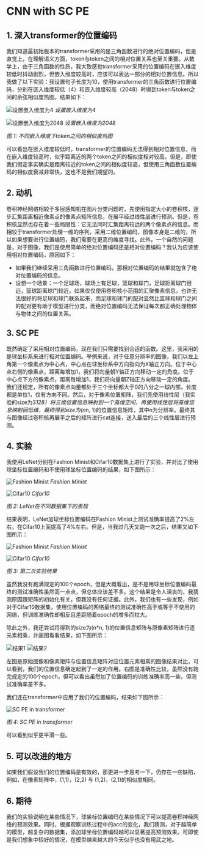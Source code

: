 # CNN with SC PE

## 1. 深入transformer的位置编码

我们知道最初始版本的transformer采用的是三角函数进行的绝对位置编码，但是直觉上，在理解语义方面，token与token之间的相对位置关系也至关重要。从数学上，由于三角函数的性质，我大致感觉transformer采用的位置编码在嵌入维度较低时抖动剧烈，但嵌入维度较高时，应该可以表达一部分的相对位置信息。所以我做了以下实验：我设置句子长度为10，使用transformer的三角函数进行位置编码，分别在嵌入维度较低（4）和嵌入维度较高（2048）时得到token与token之间的余弦相似度热图。结果如下：

![设置嵌入维度为4](Images/transformer1.png)
*设置嵌入维度为4*

![设置嵌入维度为2048](Images/transformer2.png)
*设置嵌入维度为2048*

*图 1: 不同嵌入维度下token之间的相似度热图*

可以看出在嵌入维度较低时，transformer的位置编码无法得到相对位置信息，而在嵌入维度较高时，似乎距离近的两个token之间的相似度相对较高。但是，即使我们假定事实确实是距离较近的token之间的相似度较高，但使用三角函数位置编码的相似度衰减非常快，这也不是我们期望的。

## 2. 动机

卷积神经网络相较于多层感知机在图片分类问题时，先使用指定大小的卷积核，逐步汇集距离相近像素点的像素点矩阵信息，在展平经过线性层进行预测。但是，卷积核显然也存在着一些局限性：它无法同时汇集距离较远的两个像素点的信息。而相较于transformer处理一维的序列，采用二维位置编码，图像本身是二维的，所以如果想要进行位置编码，我们需要在更高的维度寻找。此外，一个自然的问题是，对于图像，我们是使用简单的绝对位置编码还是相对位置编码？我认为应该使用相对位置编码，原因如下：

- 如果我们继续采用三角函数进行位置编码，那相对位置编码的结果就包含了绝对位置编码的信息。
- 设想一个场景：一个足球场，球场上有足球，篮球和球门，足球距离球门很远，篮球距离球门较近。如果仅仅使用卷积核小范围的汇聚像素信息，也许无法很好的将足球和球门联系起来，而足球和球门的配对显然比篮球和球门之间的配对更有助于模型进行分类，而绝对位置编码无法保证每次都正确处理物体与物体之间的位置关系。

## 3. SC PE

既然确定了采用相对位置编码，现在我们只需要找到合适的函数。这里，我采用的是球坐标系来进行相对位置编码。举例来说，对于任意分辨率的图像，我们以左上角第一个像素点为中心点，中心点在球坐标系中方向指向为X轴正方向。位于中心点右侧的像素点，距离每增加1，我们将向量朝Y轴正方向移动一定的角度。位于中心点下方的像素点，距离每增加1，我们将向量朝Z轴正方向移动一定的角度。我们还规定，所有的像素点向量都处于三个坐标都大于0的八分之一球内部，长度都是单位1，仅有方向不同。然后，对于像素位置矩阵，我们先使用线性层（我实验的size为3*128）将三维位置信息映射到一个高维空间，再使用线性层将高维信息映射回低维，最终得到size为(n*n, 1)的位置信息矩阵，其中n为分辨率。最终其与图像经过卷积核再展平之后的矩阵进行cat连接，送入最后的三个线性层进行预测。

## 4. 实验

我使用LeNet分别在Fashion Minist和Cifar10数据集上进行了实验，并对比了使用球坐标位置编码和不使用球坐标位置编码的结果，如下图所示：

![Fashion Minist](Images/FM-1.png)
*Fashion Minist*

![Cifar10](Images/Cifar10.png)
*Cifar10*

*图 2: LeNet在不同数据集下的表现*

结果表明，LeNet加球坐标位置编码在Fashion Minist上测试准确率提高了2%左右，在Cifar10上面提高了4%左右。但是，当我过几天又跑一次之后，结果又如下图所示：

![Fashion Minist](Images/FM-worse.png)
*Fashion Minist*

![Cifar10](Images/Cifar10-worse.png)
*Cifar10*

*图 3: 第二次实验结果*

虽然我没有跑满规定的100个epoch，但是大概看出，是不是用球坐标位置编码最终的测试准确性虽然高一点点，但总体应该差不多。这个结果是令人沮丧的，我猜测原因跟矩阵的初始化有关，但我没有任何证据。此外，我们也有一些发现，例如对于Cifar10数据集，使用位置编码的网络最终的测试准确性高于或等于不使用的网络，但训练准确性却相反且差距随着epoch的增多而拉大。

除此之外，我还尝试将得到的size为(n*n, 1)的位置信息矩阵与原像素矩阵进行逐元素相乘，并画图看看结果，如下图所示：

![结果1](Images/mul-1.png)
![结果2](Images/mul-2.png)

左图是原始图像和像素矩阵与位置信息矩阵对应位置元素相乘的图像结果对比，可以看到，我们的位置信息确定起到了一定的作用。右图是准确性比较，虽然没有跑完规定的100个epoch，但可以看出虽然加了位置编码的训练准确率高一些，但测试准确率差不多。

我们还在transformer中应用了我们的位置编码，结果如下图所示：

![SC PE in transformer](Images/transformer.png)

*图 4: SC PE in transformer*

可以看到似乎更平滑一些。

## 5. 可以改进的地方

如果我们假设我们的位置编码是有效的，那更进一步思考一下，仍存在一些缺陷，例如，在像素矩阵中，(1,1)，(2,2) 与 (1,2)，(2,1)的相似度相同。

## 6. 期待

我们的实验说明在某些情况下，球坐标位置编码在某些情况下可以提高卷积神经网络的预测效果。同时，根据观察训练过程中的acc的变化，我们猜测，对于越简单的模型，越复杂的数据集，添加球坐标位置编码越可以显著提高预测效果。可即使是我们想象中较好的情况，在模型越来越大的今天似乎也没有用武之地。
